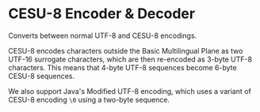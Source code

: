 # CESU-8 Encoder & Decoder

Converts between normal UTF-8 and CESU-8 encodings.

CESU-8 encodes characters outside the Basic Multilingual Plane as two UTF-16
surrogate characters, which are then re-encoded as 3-byte UTF-8 characters.
This means that 4-byte UTF-8 sequences become 6-byte CESU-8 sequences.

We also support Java's Modified UTF-8 encoding, which uses a variant of CESU-8
encoding `\0` using a two-byte sequence.